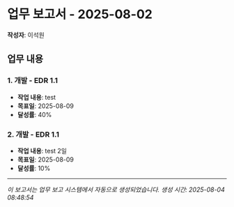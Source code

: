 # 업무 보고서 - 2025-08-02

**작성자**: 이석원

## 업무 내용

### 1. 개발 - EDR 1.1

- **작업 내용**: test
- **목표일**: 2025-08-09
- **달성률**: 40%

### 2. 개발 - EDR 1.1

- **작업 내용**: test 2일
- **목표일**: 2025-08-09
- **달성률**: 10%

---

*이 보고서는 업무 보고 시스템에서 자동으로 생성되었습니다.*
*생성 시간: 2025-08-04 08:48:54*
